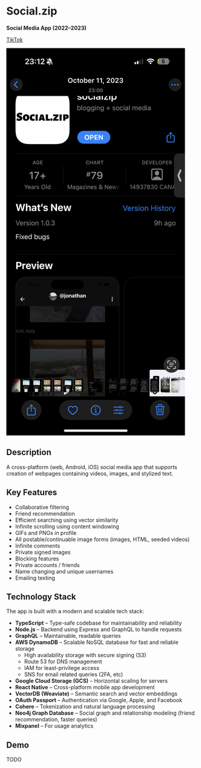 # Social.zip  
**Social Media App (2022–2023)**  

[TikTok](https://www.tiktok.com/@social..zip)  

![App Store Image](app_store_image_of_app.PNG)  

## Description
A cross-platform (web, Android, iOS) social media app that supports creation of webpages containing videos, images, and stylized text.

## Key Features
- Collaborative filtering
- Friend recommendation
- Efficient searching using vector similarity
- Infinite scrolling using content windowing
- GIFs and PNGs in profile
- All postable/continuable image forms (images, HTML, seeded videos)
- Infinite comments
- Private signed images
- Blocking features
- Private accounts / friends
- Name changing and unique usernames
- Emailing texting

## Technology Stack
The app is built with a modern and scalable tech stack:

- **TypeScript** – Type-safe codebase for maintainability and reliability  
- **Node.js** – Backend using Express and GraphQL to handle requests  
- **GraphQL** – Maintainable, readable queries  
- **AWS DynamoDB** – Scalable NoSQL database for fast and reliable storage  
  - High availability storage with secure signing (S3)  
  - Route 53 for DNS management  
  - IAM for least-privilege access
  - SNS for email related queries (2FA, etc)
- **Google Cloud Storage (GCS)** – Horizontal scaling for servers  
- **React Native** – Cross-platform mobile app development  
- **VectorDB (Weaviate)** – Semantic search and vector embeddings  
- **OAuth Passport** – Authentication via Google, Apple, and Facebook  
- **Cohere** – Tokenization and natural language processing  
- **Neo4j Graph Database** – Social graph and relationship modeling (friend recommendation, faster queries)  
- **Mixpanel** – For usage analytics

## Demo
TODO
